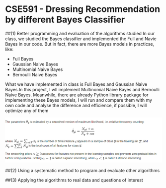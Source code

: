 # CSE591 - Dressing Recommendation by different Bayes Classifier

##(1) Better programming and evaluation of the algorithms studied
In our class, we studied the Bayes classifier and implemented the Full and Navie Bayes in our code.
But in fact, there are more Bayes models in practicse, like:
*	Full Bayes
*	Gaussian Naive Bayes
*	Multinomial Naive Bayes
*	Bernoulli Naive Bayes

What we have implemented in class is Full Bayes and Gaussian Naive Bayes.In this project, I wll implement Multinomial Naive Bayes and Bernoulli Naive Bayes.
Meanwhile, there are already Python library package for implementing these Bayes models, I will run and compare them with my own code and
analyse the difference and efficience, if possible, I will optimize any of them

![Multinomial Bayes](https://github.com/Alex1888/CSE591-Project/blob/master/Pictures/multinomial1.PNG)


##(2) Using a systematic method to program and evaluate other algorithms

##(3) Applying the algorithms to real data and questions of interest

